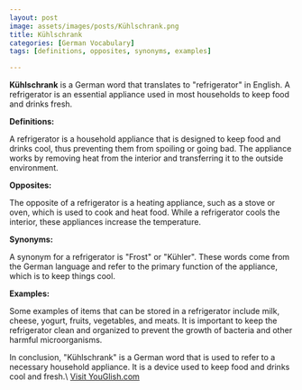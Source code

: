 ```yaml
---
layout: post
image: assets/images/posts/Kühlschrank.png
title: Kühlschrank
categories: [German Vocabulary]
tags: [definitions, opposites, synonyms, examples]

---
```


**Kühlschrank** is a German word that translates to "refrigerator" in English. A refrigerator is an essential appliance used in most households to keep food and drinks fresh.

**Definitions:**

A refrigerator is a household appliance that is designed to keep food and drinks cool, thus preventing them from spoiling or going bad. The appliance works by removing heat from the interior and transferring it to the outside environment.

**Opposites:**

The opposite of a refrigerator is a heating appliance, such as a stove or oven, which is used to cook and heat food. While a refrigerator cools the interior, these appliances increase the temperature.

**Synonyms:**

A synonym for a refrigerator is "Frost" or "Kühler". These words come from the German language and refer to the primary function of the appliance, which is to keep things cool.

**Examples:**

Some examples of items that can be stored in a refrigerator include milk, cheese, yogurt, fruits, vegetables, and meats. It is important to keep the refrigerator clean and organized to prevent the growth of bacteria and other harmful microorganisms.

In conclusion, "Kühlschrank" is a German word that is used to refer to a necessary household appliance. It is a device used to keep food and drinks cool and fresh.\ <a id="yg-widget-0" class="youglish-widget" data-query="Kühlschrank" data-lang="german" data-components="8412" data-auto-start="0" data-bkg-color="theme_light" data-title="How%20to%20pronounce%20Kühlschrank%20in%20German"  rel="nofollow" href="https://youglish.com">Visit YouGlish.com</a><script async src="https://youglish.com/public/emb/widget.js" charset="utf-8"></script>